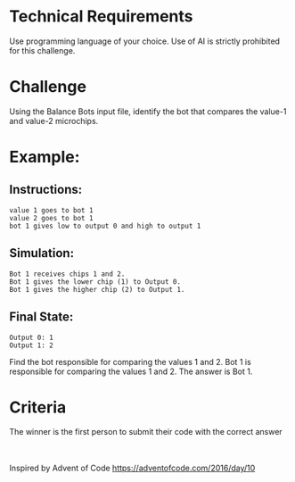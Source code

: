 # Technical Requirements
Use programming language of your choice. Use of AI is strictly prohibited for this challenge.

# Challenge
Using the Balance Bots input file, identify the bot that compares the value-1 and value-2 microchips.


# Example:

## Instructions:
```
value 1 goes to bot 1
value 2 goes to bot 1
bot 1 gives low to output 0 and high to output 1
```
## Simulation:
```
Bot 1 receives chips 1 and 2.
Bot 1 gives the lower chip (1) to Output 0.
Bot 1 gives the higher chip (2) to Output 1.
```
## Final State:
```
Output 0: 1
Output 1: 2
```
Find the bot responsible for comparing the values 1 and 2. Bot 1 is responsible for comparing the values 1 and 2. The answer is Bot 1.


# Criteria
The winner is the first person to submit their code with the correct answer


\
\
Inspired by Advent of Code https://adventofcode.com/2016/day/10
